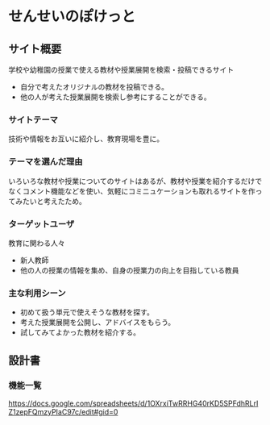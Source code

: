 # せんせいのぽけっと

## サイト概要
学校や幼稚園の授業で使える教材や授業展開を検索・投稿できるサイト
- 自分で考えたオリジナルの教材を投稿できる。
- 他の人が考えた授業展開を検索し参考にすることができる。

### サイトテーマ
技術や情報をお互いに紹介し、教育現場を豊に。

### テーマを選んだ理由
いろいろな教材や授業についてのサイトはあるが、教材や授業を紹介するだけでなくコメント機能などを使い、気軽にコミニュケーションも取れるサイトを作ってみたいと考えたため。

### ターゲットユーザ
教育に関わる人々
- 新人教師
- 他の人の授業の情報を集め、自身の授業力の向上を目指している教員

### 主な利用シーン
- 初めて扱う単元で使えそうな教材を探す。
- 考えた授業展開を公開し、アドバイスをもらう。
- 試してみてよかった教材を紹介する。

## 設計書

### 機能一覧
https://docs.google.com/spreadsheets/d/1OXrxiTwRRHG40rKD5SPFdhRLrIZ1zepFQmzyPIaC97c/edit#gid=0
